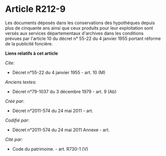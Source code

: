 # Article R212-9

Les documents déposés dans les conservations des hypothèques depuis plus de cinquante ans ainsi que ceux produits pour leur
exploitation sont versés aux services départementaux d'archives dans les conditions prévues par l'article 10 du décret n°
55-22 du 4 janvier 1955 portant réforme de la publicité foncière.

**Liens relatifs à cet article**

_Cite_:

  - Décret n°55-22 du 4 janvier 1955 - art. 10 (M)

_Anciens textes_:

  - Décret n°79-1037 du 3 décembre 1979 - art. 9 (Ab)

_Créé par_:

  - Décret n°2011-574 du 24 mai 2011  - art.

_Codifié par_:

  - Décret n°2011-574 du 24 mai 2011 Annexe - art.

_Cité par_:

  - Code du patrimoine. - art. R730-1 (V)
